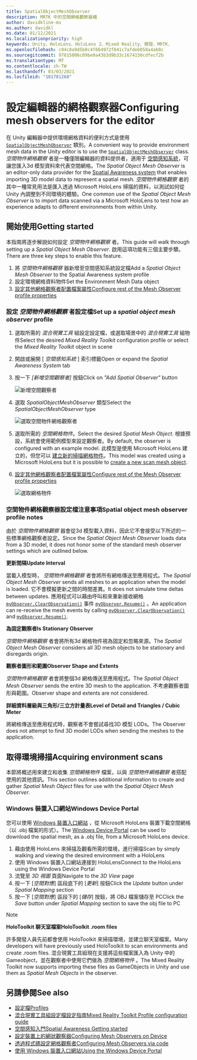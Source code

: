 ```yaml
---
title: SpatialObjectMeshObserver
description: MRTK 中的空間網格觀察器檔
author: davidkline-ms
ms.author: davidkl
ms.date: 01/12/2021
ms.localizationpriority: high
keywords: Unity、HoloLens、HoloLens 2、Mixed Reality、開發、MRTK、
ms.openlocfilehash: c94c8a9d5b8c4f664972f841c7afdeb058a4ab0c
ms.sourcegitcommit: 97815006c09be0a43b3d9b33c1674150cdfecf2b
ms.translationtype: MT
ms.contentlocale: zh-TW
ms.lasthandoff: 03/03/2021
ms.locfileid: "101781268"
---
```

# <a name="configuring-mesh-observers-for-the-editor"></a><span data-ttu-id="7009c-104">設定編輯器的網格觀察器</span><span class="sxs-lookup"><span data-stu-id="7009c-104">Configuring mesh observers for the editor</span></span>

<span data-ttu-id="7009c-105">在 Unity 編輯器中提供環境網格資料的便利方式是使用 [`SpatialObjectMeshObserver`](xref:Microsoft.MixedReality.Toolkit.SpatialObjectMeshObserver.SpatialObjectMeshObserver) 類別。</span><span class="sxs-lookup"><span data-stu-id="7009c-105">A convenient way to provide environment mesh data in the Unity editor is to use the [`SpatialObjectMeshObserver`](xref:Microsoft.MixedReality.Toolkit.SpatialObjectMeshObserver.SpatialObjectMeshObserver) class.</span></span> <span data-ttu-id="7009c-106">*空間物件網格觀察* 者是一種僅限編輯器的資料提供者，適用于 [空間感知系統](SpatialAwarenessGettingStarted.md)，可讓您匯入3d 模型資料來代表空間網格。</span><span class="sxs-lookup"><span data-stu-id="7009c-106">The *Spatial Object Mesh Observer* is an editor-only data provider for the [Spatial Awareness system](SpatialAwarenessGettingStarted.md) that enables importing 3D model data to represent a spatial mesh.</span></span> <span data-ttu-id="7009c-107">*空間物件網格觀察* 者的其中一種常見用法是匯入透過 Microsoft HoloLens 掃描的資料，以測試如何從 Unity 內調整到不同環境的體驗。</span><span class="sxs-lookup"><span data-stu-id="7009c-107">One common use of the *Spatial Object Mesh Observer* is to import data scanned via a Microsoft HoloLens to test how an experience adapts to different environments from within Unity.</span></span>

## <a name="getting-started"></a><span data-ttu-id="7009c-108">開始使用</span><span class="sxs-lookup"><span data-stu-id="7009c-108">Getting started</span></span>

<span data-ttu-id="7009c-109">本指南將逐步解說如何設定 *空間物件網格觀察* 者。</span><span class="sxs-lookup"><span data-stu-id="7009c-109">This guide will walk through setting up a *Spatial Object Mesh Observer*.</span></span> <span data-ttu-id="7009c-110">啟用這項功能有三個主要步驟。</span><span class="sxs-lookup"><span data-stu-id="7009c-110">There are three key steps to enable this feature.</span></span>

1. <span data-ttu-id="7009c-111">將 *空間物件網格觀察* 器新增至空間感知系統設定檔</span><span class="sxs-lookup"><span data-stu-id="7009c-111">Add a *Spatial Object Mesh Observer* to the Spatial Awareness system profile</span></span>
1. <span data-ttu-id="7009c-112">設定環境網格資料物件</span><span class="sxs-lookup"><span data-stu-id="7009c-112">Set the Environment Mesh Data object</span></span>
1. [<span data-ttu-id="7009c-113">設定其他網格觀察者配置檔案屬性</span><span class="sxs-lookup"><span data-stu-id="7009c-113">Configure rest of the Mesh Observer profile properties</span></span>](ConfiguringSpatialAwarenessMeshObserver.md)

### <a name="set-up-a-spatial-object-mesh-observer-profile"></a><span data-ttu-id="7009c-114">設定 *空間物件網格觀察* 者設定檔</span><span class="sxs-lookup"><span data-stu-id="7009c-114">Set up a *spatial object mesh observer* profile</span></span>

1. <span data-ttu-id="7009c-115">選取所需的 *混合現實工具* 組設定設定檔，或選取場景中的 *混合現實工具* 組物件</span><span class="sxs-lookup"><span data-stu-id="7009c-115">Select the desired *Mixed Reality Toolkit* configuration profile or select the *Mixed Reality Toolkit* object in scene</span></span>
1. <span data-ttu-id="7009c-116">開啟或展開 [ *空間感知系統* ] 索引標籤</span><span class="sxs-lookup"><span data-stu-id="7009c-116">Open or expand the *Spatial Awareness System* tab</span></span>
1. <span data-ttu-id="7009c-117">按一下 *[新增空間觀察者]* 按鈕</span><span class="sxs-lookup"><span data-stu-id="7009c-117">Click on *"Add Spatial Observer"* button</span></span>

    ![新增空間觀察者](../Images/SpatialAwareness/AddObserver.png)

1. <span data-ttu-id="7009c-119">選取 *SpatialObjectMeshObserver* 類型</span><span class="sxs-lookup"><span data-stu-id="7009c-119">Select the *SpatialObjectMeshObserver* type</span></span>

    ![選取空間物件網格觀察者](../../Documentation/Images/SpatialAwareness/SelectObjectObserver.png)

1. <span data-ttu-id="7009c-121">選取所需的 *空間網格物件*。</span><span class="sxs-lookup"><span data-stu-id="7009c-121">Select the desired *Spatial Mesh Object*.</span></span> <span data-ttu-id="7009c-122">根據預設，系統會使用範例模型來設定觀察者。</span><span class="sxs-lookup"><span data-stu-id="7009c-122">By default, the observer is configured with an example model.</span></span> <span data-ttu-id="7009c-123">此模型是使用 Microsoft HoloLens 建立的，但您可以 [建立新的掃描網格物件](#acquiring-environment-scans)。</span><span class="sxs-lookup"><span data-stu-id="7009c-123">This model was created using a Microsoft HoloLens but it is possible to [create a new scan mesh object](#acquiring-environment-scans).</span></span>
1. [<span data-ttu-id="7009c-124">設定其他網格觀察者配置檔案屬性</span><span class="sxs-lookup"><span data-stu-id="7009c-124">Configure rest of the Mesh Observer profile properties</span></span>](ConfiguringSpatialAwarenessMeshObserver.md)

    ![選取網格物件](../Images/SpatialAwareness/ObjectObserverProfile.png)

### <a name="spatial-object-mesh-observer-profile-notes"></a><span data-ttu-id="7009c-126">空間物件網格觀察器設定檔注意事項</span><span class="sxs-lookup"><span data-stu-id="7009c-126">Spatial object mesh observer profile notes</span></span>

<span data-ttu-id="7009c-127">由於 *空間物件網格觀察* 器會從3d 模型載入資料，因此它不會接受以下所述的一些標準網格觀察者設定。</span><span class="sxs-lookup"><span data-stu-id="7009c-127">Since the *Spatial Object Mesh Observer* loads data from a 3D model, it does not honor some of the standard mesh observer settings which are outlined below.</span></span>

<span data-ttu-id="7009c-128">**更新間隔**</span><span class="sxs-lookup"><span data-stu-id="7009c-128">**Update Interval**</span></span>

<span data-ttu-id="7009c-129">當載入模型時，  *空間物件網格觀察* 者會將所有網格傳送至應用程式。</span><span class="sxs-lookup"><span data-stu-id="7009c-129">The  *Spatial Object Mesh Observer* sends all meshes to an application when the model is loaded.</span></span> <span data-ttu-id="7009c-130">它不會模擬更新之間的時間差異。</span><span class="sxs-lookup"><span data-stu-id="7009c-130">It does not simulate time deltas between updates.</span></span> <span data-ttu-id="7009c-131">應用程式可以藉由呼叫和來重新接收網格 [`myObserver.ClearObservation()`](xref:Microsoft.MixedReality.Toolkit.SpatialAwareness.IMixedRealitySpatialAwarenessObserver.ClearObservations) 事件 [`myObserver.Resume()`](xref:Microsoft.MixedReality.Toolkit.SpatialAwareness.IMixedRealitySpatialAwarenessObserver.Resume) 。</span><span class="sxs-lookup"><span data-stu-id="7009c-131">An application can re-receive the mesh events by calling [`myObserver.ClearObservation()`](xref:Microsoft.MixedReality.Toolkit.SpatialAwareness.IMixedRealitySpatialAwarenessObserver.ClearObservations) and [`myObserver.Resume()`](xref:Microsoft.MixedReality.Toolkit.SpatialAwareness.IMixedRealitySpatialAwarenessObserver.Resume).</span></span>

<span data-ttu-id="7009c-132">**為固定觀察者**</span><span class="sxs-lookup"><span data-stu-id="7009c-132">**Is Stationary Observer**</span></span>

<span data-ttu-id="7009c-133">*空間物件網格觀察* 者會將所有3d 網格物件視為固定和忽略來源。</span><span class="sxs-lookup"><span data-stu-id="7009c-133">The *Spatial Object Mesh Observer* considers all 3D mesh objects to be stationary and disregards origin.</span></span>

<span data-ttu-id="7009c-134">**觀察者圖形和範圍**</span><span class="sxs-lookup"><span data-stu-id="7009c-134">**Observer Shape and Extents**</span></span>

<span data-ttu-id="7009c-135">*空間物件網格觀察* 者會將整個3d 網格傳送至應用程式。</span><span class="sxs-lookup"><span data-stu-id="7009c-135">The  *Spatial Object Mesh Observer* sends the entire 3D mesh to the application.</span></span> <span data-ttu-id="7009c-136">不考慮觀察者圖形與範圍。</span><span class="sxs-lookup"><span data-stu-id="7009c-136">Observer shape and extents are not considered.</span></span>

<span data-ttu-id="7009c-137">**詳細資料層級與三角形/三立方計量表**</span><span class="sxs-lookup"><span data-stu-id="7009c-137">**Level of Detail and Triangles / Cubic Meter**</span></span>

<span data-ttu-id="7009c-138">將網格傳送至應用程式時，觀察者不會嘗試尋找3D 模型 LODs。</span><span class="sxs-lookup"><span data-stu-id="7009c-138">The Observer does not attempt to find 3D model LODs when sending the meshes to the application.</span></span>

## <a name="acquiring-environment-scans"></a><span data-ttu-id="7009c-139">取得環境掃描</span><span class="sxs-lookup"><span data-stu-id="7009c-139">Acquiring environment scans</span></span>

<span data-ttu-id="7009c-140">本節將概述用來建立和收集 *空間網格物件* 檔案，以與 *空間物件網格觀察* 者搭配使用的其他資訊。</span><span class="sxs-lookup"><span data-stu-id="7009c-140">This section outlines additional information to create and gather *Spatial Mesh Object* files for use with the *Spatial Object Mesh Observer*.</span></span>

### <a name="windows-device-portal"></a><span data-ttu-id="7009c-141">Windows 裝置入口網站</span><span class="sxs-lookup"><span data-stu-id="7009c-141">Windows Device Portal</span></span>

<span data-ttu-id="7009c-142">您可以使用 [Windows 裝置入口網站](https://docs.microsoft.com/windows/mixed-reality/using-the-windows-device-portal) ，從 Microsoft HoloLens 裝置下載空間網格（以 .obj 檔案的形式）。</span><span class="sxs-lookup"><span data-stu-id="7009c-142">The [Windows Device Portal](https://docs.microsoft.com/windows/mixed-reality/using-the-windows-device-portal) can be used to download the spatial mesh, as a .obj file, from a Microsoft HoloLens device.</span></span>

1. <span data-ttu-id="7009c-143">藉由使用 HoloLens 來掃描及觀看所需的環境，進行掃描</span><span class="sxs-lookup"><span data-stu-id="7009c-143">Scan by simply walking and viewing the desired environment with a HoloLens</span></span>
1. <span data-ttu-id="7009c-144">使用 Windows 裝置入口網站連接到 HoloLens</span><span class="sxs-lookup"><span data-stu-id="7009c-144">Connect to the HoloLens using the Windows Device Portal</span></span>
1. <span data-ttu-id="7009c-145">流覽至 *3D 視圖* 頁面</span><span class="sxs-lookup"><span data-stu-id="7009c-145">Navigate to the *3D View* page</span></span>
1. <span data-ttu-id="7009c-146">按一下 [*空間對應*] 區段底下的 [*更新*] 按鈕</span><span class="sxs-lookup"><span data-stu-id="7009c-146">Click the *Update* button under *Spatial Mapping* section</span></span>
1. <span data-ttu-id="7009c-147">按一下 [*空間對應*] 區段下的 [*儲存*] 按鈕，將 OBJ 檔案儲存至 PC</span><span class="sxs-lookup"><span data-stu-id="7009c-147">Click the *Save* button under *Spatial Mapping* section to save the obj file to PC</span></span>

> [!NOTE]
> <span data-ttu-id="7009c-148">**HoloToolkit 聊天室檔案**</span><span class="sxs-lookup"><span data-stu-id="7009c-148">**HoloToolkit .room files**</span></span>
>
> <span data-ttu-id="7009c-149">許多開發人員先前都會使用 HoloToolkit 來掃描環境，並建立聊天室檔案。</span><span class="sxs-lookup"><span data-stu-id="7009c-149">Many developers will have previously used HoloToolkit to scan environments and create .room files.</span></span> <span data-ttu-id="7009c-150">混合現實工具組現在支援將這些檔案匯入為 Unity 中的 Gameobject，並在觀察者中使用它們做為 *空間網格物件* 。</span><span class="sxs-lookup"><span data-stu-id="7009c-150">The Mixed Reality Toolkit now supports importing these files as GameObjects in Unity and use them as *Spatial Mesh Objects* in the observer.</span></span>

## <a name="see-also"></a><span data-ttu-id="7009c-151">另請參閱</span><span class="sxs-lookup"><span data-stu-id="7009c-151">See also</span></span>

- [<span data-ttu-id="7009c-152">設定檔</span><span class="sxs-lookup"><span data-stu-id="7009c-152">Profiles</span></span>](../Profiles/Profiles.md)
- [<span data-ttu-id="7009c-153">混合現實工具組設定檔設定指南</span><span class="sxs-lookup"><span data-stu-id="7009c-153">Mixed Reality Toolkit Profile configuration guide</span></span>](../../out-of-scope/MixedRealityConfigurationGuide.md)
- [<span data-ttu-id="7009c-154">空間感知入門</span><span class="sxs-lookup"><span data-stu-id="7009c-154">Spatial Awareness Getting started</span></span>](SpatialAwarenessGettingStarted.md)
- [<span data-ttu-id="7009c-155">設定裝置上的網狀觀察器</span><span class="sxs-lookup"><span data-stu-id="7009c-155">Configuring Mesh Observers on Device</span></span>](ConfiguringSpatialAwarenessMeshObserver.md)
- [<span data-ttu-id="7009c-156">透過程式碼設定網格觀察者</span><span class="sxs-lookup"><span data-stu-id="7009c-156">Configuring Mesh Observers via code</span></span>](UsageGuide.md)
- [<span data-ttu-id="7009c-157">使用 Windows 裝置入口網站</span><span class="sxs-lookup"><span data-stu-id="7009c-157">Using the Windows Device Portal</span></span>](https://docs.microsoft.com/windows/mixed-reality/using-the-windows-device-portal)
